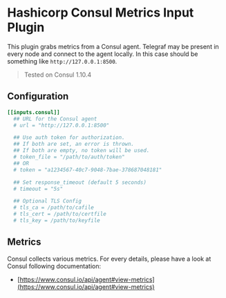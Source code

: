 # Hashicorp Consul Metrics Input Plugin

This plugin grabs metrics from a Consul agent. Telegraf may be present in every node and connect to the agent locally. In this case should be something like `http://127.0.0.1:8500`.

> Tested on Consul 1.10.4

## Configuration

```toml
[[inputs.consul]]
  ## URL for the Consul agent
  # url = "http://127.0.0.1:8500"

  ## Use auth token for authorization. 
  ## If both are set, an error is thrown.
  ## If both are empty, no token will be used.
  # token_file = "/path/to/auth/token"
  ## OR
  # token = "a1234567-40c7-9048-7bae-378687048181"

  ## Set response_timeout (default 5 seconds)
  # timeout = "5s"

  ## Optional TLS Config
  # tls_ca = /path/to/cafile
  # tls_cert = /path/to/certfile
  # tls_key = /path/to/keyfile
```

## Metrics

Consul collects various metrics. For every details, please have a look at Consul following documentation:

- [https://www.consul.io/api/agent#view-metrics](https://www.consul.io/api/agent#view-metrics)
